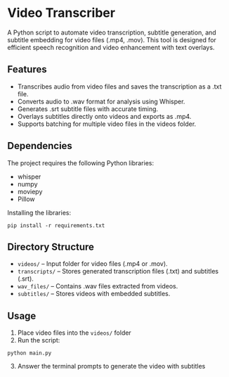 # Video Transcriber
A Python script to automate video transcription, subtitle generation, and subtitle embedding for video files (.mp4, .mov). This tool is designed for efficient speech recognition and video enhancement with text overlays.

## Features
* Transcribes audio from video files and saves the transcription as a .txt file.
* Converts audio to .wav format for analysis using Whisper.
* Generates .srt subtitle files with accurate timing.
* Overlays subtitles directly onto videos and exports as .mp4.
* Supports batching for multiple video files in the videos folder.

## Dependencies
The project requires the following Python libraries:
* whisper
* numpy
* moviepy
* Pillow

Installing the libraries:
```
pip install -r requirements.txt
```

## Directory Structure
* `videos/` – Input folder for video files (.mp4 or .mov).
* `transcripts/` – Stores generated transcription files (.txt) and subtitles (.srt).
* `wav_files/` – Contains .wav files extracted from videos.
* `subtitles/` – Stores videos with embedded subtitles.

## Usage
1. Place video files into the `videos/` folder
2. Run the script:
```
python main.py
```
3. Answer the terminal prompts to generate the video with subtitles
